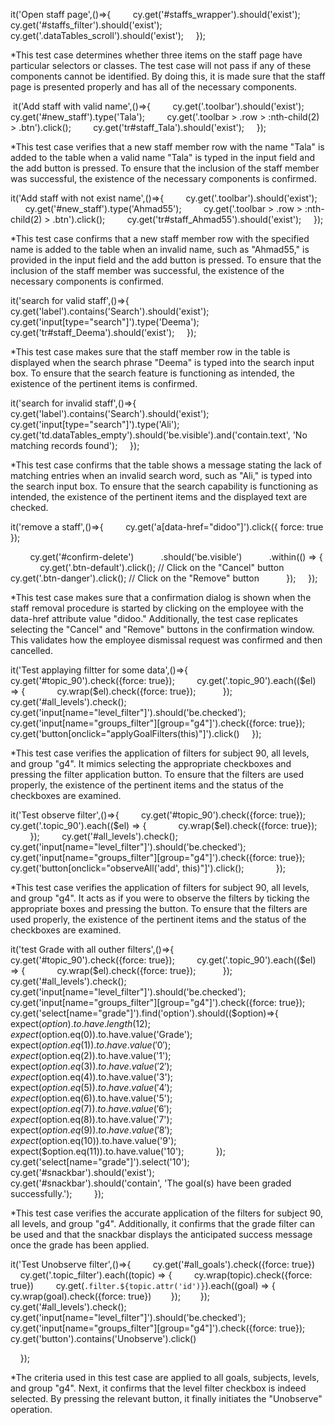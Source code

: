 
it('Open staff page',()=>{
        cy.get('#staffs_wrapper').should('exist');
        cy.get('#staffs_filter').should('exist');
        cy.get('.dataTables_scroll').should('exist');
    });
    

*This test case determines whether three items on the staff page have particular selectors or classes. The test case will not pass if any of these components cannot be identified. By doing this, it is made sure that the staff page is presented properly and has all of the necessary components.


 it('Add staff with valid name',()=>{
        cy.get('.toolbar').should('exist');
        cy.get('#new_staff').type('Tala');
        cy.get('.toolbar > .row > :nth-child(2) > .btn').click();
        cy.get('tr#staff_Tala').should('exist');
    });


*This test case verifies that a new staff member row with the name "Tala" is added to the table when a valid name "Tala" is typed in the input field and the add button is pressed. To ensure that the inclusion of the staff member was successful, the existence of the necessary components is confirmed.


it('Add staff with not exist name',()=>{
        cy.get('.toolbar').should('exist');
        cy.get('#new_staff').type('Ahmad55');
        cy.get('.toolbar > .row > :nth-child(2) > .btn').click();
        cy.get('tr#staff_Ahmad55').should('exist');
    });


*This test case confirms that a new staff member row with the specified name is added to the table when an invalid name, such as "Ahmad55," is provided in the input field and the add button is pressed. To ensure that the inclusion of the staff member was successful, the existence of the necessary components is confirmed.


it('search for valid staff',()=>{
        cy.get('label').contains('Search').should('exist');
        cy.get('input[type="search"]').type('Deema');
        cy.get('tr#staff_Deema').should('exist');
    });


*This test case makes sure that the staff member row in the table is displayed when the search phrase "Deema" is typed into the search input box. To ensure that the search feature is functioning as intended, the existence of the pertinent items is confirmed.


it('search for invalid staff',()=>{
        cy.get('label').contains('Search').should('exist');
        cy.get('input[type="search"]').type('Ali');
        cy.get('td.dataTables_empty').should('be.visible').and('contain.text', 'No matching records found');
    });


*This test case confirms that the table shows a message stating the lack of matching entries when an invalid search word, such as "Ali," is typed into the search input box. To ensure that the search capability is functioning as intended, the existence of the pertinent items and the displayed text are checked.




it('remove a staff',()=>{
        cy.get('a[data-href="didoo"]').click({ force: true });

        cy.get('#confirm-delete')
          .should('be.visible')
          .within(() => {
            cy.get('.btn-default').click(); // Click on the "Cancel" button
            cy.get('.btn-danger').click(); // Click on the "Remove" button
          });
    });

*This test case makes sure that a confirmation dialog is shown when the staff removal procedure is started by clicking on the employee with the data-href attribute value "didoo." Additionally, the test case replicates selecting the "Cancel" and "Remove" buttons in the confirmation window. This validates how the employee dismissal request was confirmed and then cancelled.

it('Test applaying filtter for some data',()=>{
        cy.get('#topic_90').check({force: true});
        cy.get('.topic_90').each(($el) => { 
            cy.wrap($el).check({force: true}); 
          });
        cy.get('#all_levels').check();
        cy.get('input[name="level_filter"]').should('be.checked');
        cy.get('input[name="groups_filter"][group="g4"]').check({force: true});
        cy.get('button[onclick="applyGoalFilters(this)"]').click()
    });

*This test case verifies the application of filters for subject 90, all levels, and group "g4". It mimics selecting the appropriate checkboxes and pressing the filter application button. To ensure that the filters are used properly, the existence of the pertinent items and the status of the checkboxes are examined.

it('Test observe filter',()=>{
        cy.get('#topic_90').check({force: true});
        cy.get('.topic_90').each(($el) => { 
            cy.wrap($el).check({force: true}); 
          });
        cy.get('#all_levels').check();
        cy.get('input[name="level_filter"]').should('be.checked');
        cy.get('input[name="groups_filter"][group="g4"]').check({force: true});
        cy.get('button[onclick="observeAll(\'add\', this)"]').click();
        
    });

*This test case verifies the application of filters for subject 90, all levels, and group "g4". It acts as if you were to observe the filters by ticking the appropriate boxes and pressing the button. To ensure that the filters are used properly, the existence of the pertinent items and the status of the checkboxes are examined.

it('test Grade with all outher filters',()=>{
        cy.get('#topic_90').check({force: true});
        cy.get('.topic_90').each(($el) => { 
            cy.wrap($el).check({force: true}); 
          });
        cy.get('#all_levels').check();
        cy.get('input[name="level_filter"]').should('be.checked');
        cy.get('input[name="groups_filter"][group="g4"]').check({force: true});
        cy.get('select[name="grade"]').find('option').should(($option)=>{
            expect($option).to.have.length(12);
            expect($option.eq(0)).to.have.value('Grade');
            expect($option.eq(1)).to.have.value('0');
            expect($option.eq(2)).to.have.value('1');
            expect($option.eq(3)).to.have.value('2');
            expect($option.eq(4)).to.have.value('3');
            expect($option.eq(5)).to.have.value('4');
            expect($option.eq(6)).to.have.value('5');
            expect($option.eq(7)).to.have.value('6');
            expect($option.eq(8)).to.have.value('7');
            expect($option.eq(9)).to.have.value('8');
            expect($option.eq(10)).to.have.value('9');
            expect($option.eq(11)).to.have.value('10');
            });
        cy.get('select[name="grade"]').select('10');   
        cy.get('#snackbar').should('exist');
        cy.get('#snackbar').should('contain', 'The goal(s) have been graded successfully.');    
    });


*This test case verifies the accurate application of the filters for subject 90, all levels, and group "g4". Additionally, it confirms that the grade filter can be used and that the snackbar displays the anticipated success message once the grade has been applied.


it('Test Unobserve filter',()=>{
        cy.get('#all_goals').check({force: true})
        cy.get('.topic_filter').each((topic) => {
        cy.wrap(topic).check({force: true})
        cy.get(`.filter.${topic.attr('id')}`).each((goal) => {
        cy.wrap(goal).check({force: true})
       });
       });
        cy.get('#all_levels').check();
        cy.get('input[name="level_filter"]').should('be.checked');
        cy.get('input[name="groups_filter"][group="g4"]').check({force: true});
        cy.get('button').contains('Unobserve').click()

    });


*The criteria used in this test case are applied to all goals, subjects, levels, and group "g4". Next, it confirms that the level filter checkbox is indeed selected. By pressing the relevant button, it finally initiates the "Unobserve" operation.
